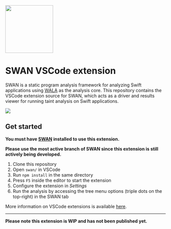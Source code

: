 
<img src="https://karimali.ca/resources/images/projects/swan.png" width="150">

# SWAN VSCode extension
SWAN is a static program analysis framework for analyzing Swift applications using [WALA](https://github.com/wala/WALA) as the analysis core. This repository contains the VSCode extension source for SWAN, which acts as a driver and results viewer for running taint analysis on Swift applications.

![](https://github.com/themaplelab/swan/blob/master/docs/readmeContent/exampleUse.gif)

## Get started

**You must have [SWAN](https://github.com/themaplelab/swan) installed to use this extension.**

**Please use the most active branch of SWAN since this extension is still actively being developed.**

1. Clone this repository
2. Open `swan/` in VSCode
3. Run `npm install` in the same directory
4. Press `F5` inside the editor to start the extension
5. Configure the extension in _Settings_
6. Run the analysis by accessing the tree menu options (triple dots on the top-right) in the SWAN tab

More information on VSCode extensions is available [here](https://code.visualstudio.com/api/get-started/your-first-extension).

____________________

**Please note this extension is WIP and has not been published yet.** 
